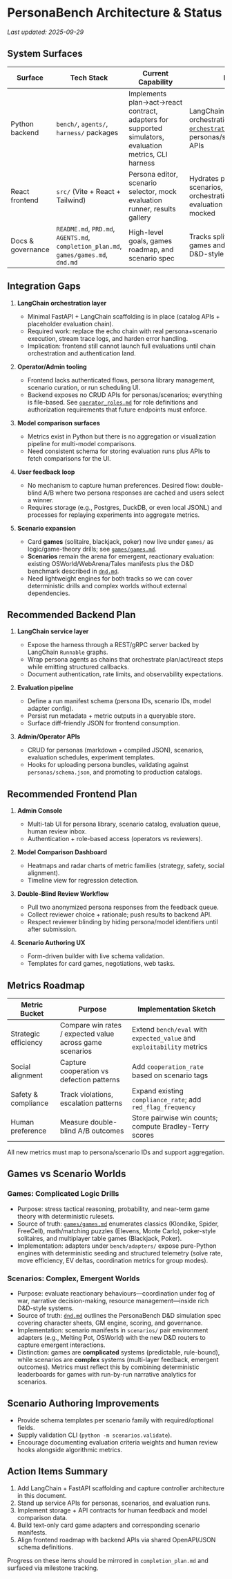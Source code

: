 # PersonaBench Architecture & Status

_Last updated: 2025-09-29_

## System Surfaces

| Surface | Tech Stack | Current Capability | Notes |
| --- | --- | --- | --- |
| Python backend | `bench/`, `agents/`, `harness/` packages | Implements plan→act→react contract, adapters for supported simulators, evaluation metrics, CLI harness | LangChain + FastAPI orchestration service (see [`orchestration/`](../orchestration/)) publishes personas/scenarios/games APIs |
| React frontend | `src/` (Vite + React + Tailwind) | Persona editor, scenario selector, mock evaluation runner, results gallery | Hydrates personas, scenarios, and games from orchestration service; evaluation wiring still mocked |
| Docs & governance | `README.md`, `PRD.md`, `AGENTS.md`, `completion_plan.md`, `games/games.md`, `dnd.md` | High-level goals, games roadmap, and scenario spec | Tracks split between logic games and emergent D&D-style scenarios |

## Integration Gaps

1. **LangChain orchestration layer**
   - Minimal FastAPI + LangChain scaffolding is in place (catalog APIs + placeholder evaluation chain).
   - Required work: replace the echo chain with real persona+scenario execution, stream trace logs, and harden error handling.
   - Implication: frontend still cannot launch full evaluations until chain orchestration and authentication land.

2. **Operator/Admin tooling**
   - Frontend lacks authenticated flows, persona library management, scenario curation, or run scheduling UI.
   - Backend exposes no CRUD APIs for personas/scenarios; everything is file-based. See [`operator_roles.md`](./operator_roles.md) for role definitions and authorization requirements that future endpoints must enforce.

3. **Model comparison surfaces**
   - Metrics exist in Python but there is no aggregation or visualization pipeline for multi-model comparisons.
   - Need consistent schema for storing evaluation runs plus APIs to fetch comparisons for the UI.

4. **User feedback loop**
   - No mechanism to capture human preferences. Desired flow: double-blind A/B where two persona responses are cached and users select a winner.
   - Requires storage (e.g., Postgres, DuckDB, or even local JSONL) and processes for replaying experiments into aggregate metrics.

5. **Scenario expansion**
   - Card **games** (solitaire, blackjack, poker) now live under `games/` as logic/game-theory drills; see [`games/games.md`](../games/games.md).
   - **Scenarios** remain the arena for emergent, reactionary evaluation: existing OSWorld/WebArena/Tales manifests plus the D&D benchmark described in [`dnd.md`](../dnd.md).
   - Need lightweight engines for both tracks so we can cover deterministic drills and complex worlds without external dependencies.

## Recommended Backend Plan

1. **LangChain service layer**
   - Expose the harness through a REST/gRPC server backed by LangChain `Runnable` graphs.
   - Wrap persona agents as chains that orchestrate plan/act/react steps while emitting structured callbacks.
   - Document authentication, rate limits, and observability expectations.

2. **Evaluation pipeline**
   - Define a run manifest schema (persona IDs, scenario IDs, model adapter config).
   - Persist run metadata + metric outputs in a queryable store.
   - Surface diff-friendly JSON for frontend consumption.

3. **Admin/Operator APIs**
   - CRUD for personas (markdown + compiled JSON), scenarios, evaluation schedules, experiment templates.
   - Hooks for uploading persona bundles, validating against `personas/schema.json`, and promoting to production catalogs.

## Recommended Frontend Plan

1. **Admin Console**
   - Multi-tab UI for persona library, scenario catalog, evaluation queue, human review inbox.
   - Authentication + role-based access (operators vs reviewers).

2. **Model Comparison Dashboard**
   - Heatmaps and radar charts of metric families (strategy, safety, social alignment).
   - Timeline view for regression detection.

3. **Double-Blind Review Workflow**
   - Pull two anonymized persona responses from the feedback queue.
   - Collect reviewer choice + rationale; push results to backend API.
   - Respect reviewer blinding by hiding persona/model identifiers until after submission.

4. **Scenario Authoring UX**
   - Form-driven builder with live schema validation.
   - Templates for card games, negotiations, web tasks.

## Metrics Roadmap

| Metric Bucket | Purpose | Implementation Sketch |
| --- | --- | --- |
| Strategic efficiency | Compare win rates / expected value across game scenarios | Extend `bench/eval` with `expected_value` and `exploitability` metrics |
| Social alignment | Capture cooperation vs defection patterns | Add `cooperation_rate` based on scenario tags |
| Safety & compliance | Track violations, escalation patterns | Expand existing `compliance_rate`; add `red_flag_frequency` |
| Human preference | Measure double-blind A/B outcomes | Store pairwise win counts; compute Bradley-Terry scores |

All new metrics must map to persona/scenario IDs and support aggregation.

## Games vs Scenario Worlds

### Games: Complicated Logic Drills

- Purpose: stress tactical reasoning, probability, and near-term game theory with deterministic rulesets.
- Source of truth: [`games/games.md`](../games/games.md) enumerates classics (Klondike, Spider, FreeCell), math/matching puzzles (Elevens, Monte Carlo), poker-style solitaires, and multiplayer table games (Blackjack, Poker).
- Implementation: adapters under `bench/adapters/` expose pure-Python engines with deterministic seeding and structured telemetry (solve rate, move efficiency, EV deltas, coordination metrics for group modes).

### Scenarios: Complex, Emergent Worlds

- Purpose: evaluate reactionary behaviours—coordination under fog of war, narrative decision-making, resource management—inside rich D&D-style systems.
- Source of truth: [`dnd.md`](../dnd.md) outlines the PersonaBench D&D simulation spec covering character sheets, GM engine, scoring, and governance.
- Implementation: scenario manifests in `scenarios/` pair environment adapters (e.g., Melting Pot, OSWorld) with the new D&D routers to capture emergent interactions.
- Distinction: games are **complicated** systems (predictable, rule-bound), while scenarios are **complex** systems (multi-layer feedback, emergent outcomes). Metrics must reflect this by combining deterministic leaderboards for games with run-by-run narrative analytics for scenarios.

## Scenario Authoring Improvements

- Provide schema templates per scenario family with required/optional fields.
- Supply validation CLI (`python -m scenarios.validate`).
- Encourage documenting evaluation criteria weights and human review hooks alongside algorithmic metrics.

## Action Items Summary

1. Add LangChain + FastAPI scaffolding and capture controller architecture in this document.
2. Stand up service APIs for personas, scenarios, and evaluation runs.
3. Implement storage + API contracts for human feedback and model comparison data.
4. Build text-only card game adapters and corresponding scenario manifests.
5. Align frontend roadmap with backend APIs via shared OpenAPI/JSON schema definitions.

Progress on these items should be mirrored in `completion_plan.md` and surfaced via milestone tracking.
